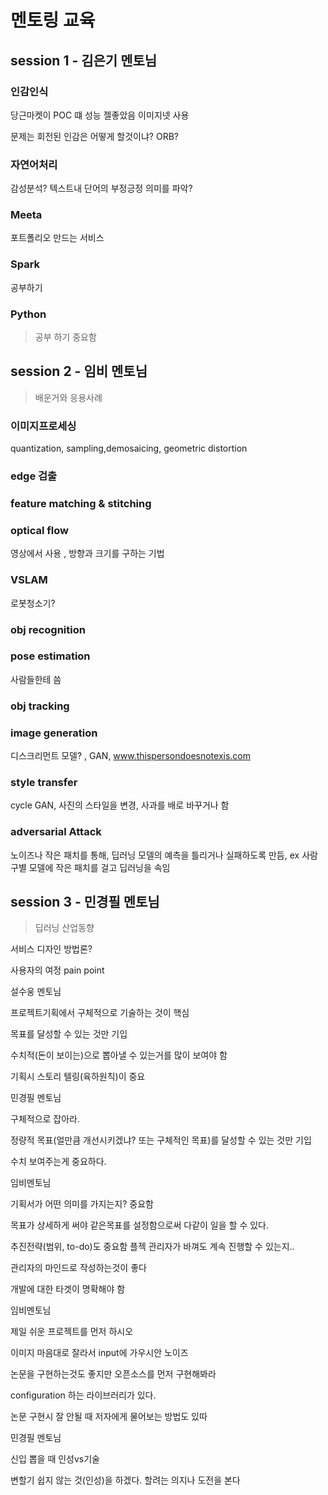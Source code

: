 # 멘토링 교육

## session 1 - 김은기 멘토님

> 

### 인감인식

당근마켓이 POC 떄 성능 젤좋았음 이미지넷 사용



문제는 회전된 인감은 어떻게 할것이냐? ORB?





### 자연어처리

감성분석? 텍스트내 단어의 부정긍정 의미를 파악?







### Meeta

포트폴리오 만드는 서비스



### Spark

공부하기



### Python

>  공부 하기 중요함





## session 2 - 임비 멘토님

> 배운거와 응용사례

### 이미지프로세싱

quantization, sampling,demosaicing, geometric distortion



### edge 검출



### feature matching & stitching



### optical flow

영상에서 사용 , 방향과 크기를 구하는 기법



### VSLAM

로봇청소기?



### obj recognition



### pose estimation

사람들한테 씀



### obj tracking



### image generation

디스크리먼트 모델? , GAN, www.thispersondoesnotexis.com



### style transfer

cycle GAN, 사진의 스타일을 변경, 사과를 배로 바꾸거나 함



### adversarial Attack

노이즈나 작은 패치를 통해, 딥러닝 모델의 예측을 틀리거나 실패하도록 만듬, ex 사람구별 모델에 작은 패치를 걸고 딥러닝을 속임







## session 3 - 민경필 멘토님

> 딥러닝 산업동향



서비스 디자인 방법론?



사용자의 여정 pain point 



























설수웅 멘토님

프로젝트기획에서 구체적으로 기술하는 것이 핵심

목표를 달성할 수 있는 것만 기입

수치적(돈이 보이는)으로 뽑아낼 수 있는거를 많이 보여야 함





기획시 스토리 텔링(육하원칙)이 중요





민경필 멘토님

구체적으로 잡아라.

정량적 목표(얼만큼 개선시키겠냐? 또는 구체적인 목표)를 달성할 수 있는 것만 기입

수치 보여주는게 중요하다.



임비멘토님

기획서가 어떤 의미를 가지는지? 중요함

목표가 상세하게 써야 같은목표를 설정함으로써 다같이 일을 할 수 있다.

추진전략(범위, to-do)도 중요함 플젝 관리자가 바껴도 계속 진행할 수 있는지..

관리자의 마인드로 작성하는것이 좋다







개발에 대한 타겟이 명확해야 함



임비멘토님

제일 쉬운 프로젝트를 먼저 하시오



이미지 마음대로 잘라서 input에 가우시안 노이즈 





논문을 구현하는것도 좋지만 오픈소스를 먼저 구현해봐라





configuration 하는 라이브러리가 있다.

논문 구현시 잘 안될 때 저자에게 물어보는 방법도 있따





민경필 멘토님

신입 뽑을 때 인성vs기술 

변할기 쉽지 않는 것(인성)을 하겠다. 할려는 의지나 도전을 본다



